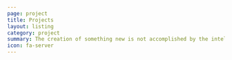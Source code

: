 ```yaml
---
page: project
title: Projects
layout: listing
category: project
summary: The creation of something new is not accomplished by the intellect but by the play instinct acting from inner necessity. The creative mind plays with the objects it loves.<br/>~ Carl Jung
icon: fa-server
---
```

